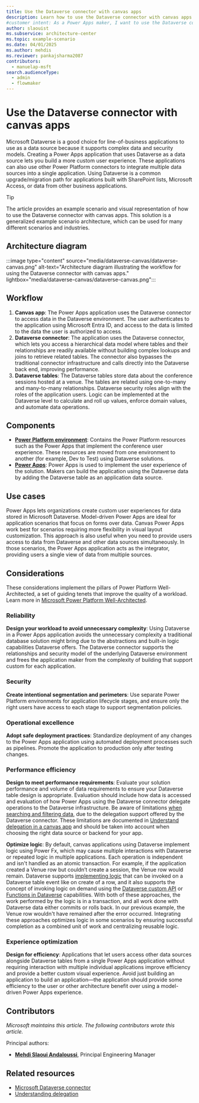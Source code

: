 ```yaml
---  
title: Use the Dataverse connector with canvas apps  
description: Learn how to use the Dataverse connector with canvas apps to create custom user experiences and integrate multiple data sources seamlessly.  
#customer intent: As a Power Apps maker, I want to use the Dataverse connector with canvas apps so that I can create custom user experiences and integrate multiple data sources seamlessly.  
author: slaouist  
ms.subservice: architecture-center  
ms.topic: example-scenario  
ms.date: 04/01/2025
ms.author: mehdis  
ms.reviewer: pankajsharma2087  
contributors:  
  - manuelap-msft  
search.audienceType:  
  - admin  
  - flowmaker  
---  
```


# Use the Dataverse connector with canvas apps  

Microsoft Dataverse is a good choice for line-of-business applications to use as a data source because it supports complex data and security models. Creating a Power Apps application that uses Dataverse as a data source lets you build a more custom user experience. These applications can also use other Power Platform connectors to integrate multiple data sources into a single application. Using Dataverse is a common upgrade/migration path for applications built with SharePoint lists, Microsoft Access, or data from other business applications.  

> [!TIP]  
> The article provides an example scenario and visual representation of how to use the Dataverse connector with canvas apps. This solution is a generalized example scenario architecture, which can be used for many different scenarios and industries.  

## Architecture diagram  

:::image type="content" source="media/dataverse-canvas/dataverse-canvas.png" alt-text="Architecture diagram illustrating the workflow for using the Dataverse connector with canvas apps." lightbox="media/dataverse-canvas/dataverse-canvas.png":::  

## Workflow  

1. **Canvas app**: The Power Apps application uses the Dataverse connector to access data in the Dataverse environment. The user authenticates to the application using Microsoft Entra ID, and access to the data is limited to the data the user is authorized to access.  
1. **Dataverse connector**: The application uses the Dataverse connector, which lets you access a hierarchical data model where tables and their relationships are readily available without building complex lookups and joins to retrieve related tables. The connector also bypasses the traditional connector infrastructure and calls directly into the Dataverse back end, improving performance.
1. **Dataverse tables**: The Dataverse tables store data about the conference sessions hosted at a venue. The tables are related using one-to-many and many-to-many relationships. Dataverse security roles align with the roles of the application users. Logic can be implemented at the Dataverse level to calculate and roll up values, enforce domain values, and automate data operations.

## Components  

- **[Power Platform environment](/power-platform/admin/environments-overview)**: Contains the Power Platform resources such as the Power Apps that implement the conference user experience. These resources are moved from one environment to another (for example, Dev to Test) using Dataverse solutions.  
- **[Power Apps](/power-apps/)**: Power Apps is used to implement the user experience of the solution. Makers can build the application using the Dataverse data by adding the Dataverse table as an application data source.

## Use cases  

Power Apps lets organizations create custom user experiences for data stored in Microsoft Dataverse. Model-driven Power Apps are ideal for application scenarios that focus on forms over data. Canvas Power Apps work best for scenarios requiring more flexibility in visual layout customization. This approach is also useful when you need to provide users access to data from Dataverse and other data sources simultaneously. In those scenarios, the Power Apps application acts as the integrator, providing users a single view  of data from multiple sources.

## Considerations  

These considerations implement the pillars of Power Platform Well-Architected, a set of guiding tenets that improve the quality of a workload. Learn more in [Microsoft Power Platform Well-Architected](/power-platform/well-architected/).  

### Reliability  

**Design your workload to avoid unnecessary complexity**: Using Dataverse in a Power Apps application avoids the unnecessary complexity a traditional database solution might bring due to the abstractions and built-in logic capabilities Dataverse offers. The Dataverse connector supports the relationships and security model of the underlying Dataverse environment and frees the application maker from the complexity of building that support custom for each application.

### Security  

**Create intentional segmentation and perimeters**: Use separate Power Platform environments for application lifecycle stages, and ensure only the right users have access to each stage to support segmentation policies.

### Operational excellence  

**Adopt safe deployment practices**: Standardize deployment of any changes to the Power Apps application using automated deployment processes such as pipelines. Promote the application to production only after testing changes.  

### Performance efficiency  

**Design to meet performance requirements**: Evaluate your solution performance and volume of data requirements to ensure your Dataverse table design is appropriate. Evaluation should include how data is accessed and evaluation of how Power Apps using the Dataverse connector delegate operations to the Dataverse infrastructure. Be aware of limitations [when searching and filtering data](/power-apps/maker/canvas-apps/connections/connection-common-data-service#power-apps-delegable-functions-and-operations-for-dataverse), due to the delegation support offered by the Dataverse connector. These limitations are documented in  [Understand delegation in a canvas app](/powerapps/maker/canvas-apps/delegation-overview) and should be taken into account when choosing the right data source or backend for your app.  

**Optimize logic**: By default, canvas applications using Dataverse implement logic using Power Fx, which may cause multiple interactions with Dataverse or repeated logic in multiple applications. Each operation is independent and isn't handled as an atomic transaction. For example, if the application created a Venue row but couldn’t create a session, the Venue row would remain. Dataverse supports [implementing logic](/power-apps/developer/data-platform/write-plug-in?tabs=pluginbase) that can be invoked on a Dataverse table event like on create of a row, and it also supports the concept of invoking logic on demand using the [Dataverse custom API](/power-apps/developer/data-platform/custom-api) or [Functions in Dataverse](/power-apps/maker/data-platform/functions-overview) capabilities. With both of these approaches, the work performed by the logic is in a transaction, and all work done with Dataverse data either commits or rolls back. In our previous example, the Venue row wouldn't have remained after the error occurred. Integrating these approaches optimizes logic in some scenarios by ensuring successful completion as a combined unit of work and centralizing reusable logic.  
 
### Experience optimization  

**Design for efficiency**: Applications that let users access other data sources alongside Dataverse tables from a single Power Apps application without requiring interaction with multiple individual applications improve efficiency and provide a better custom visual experience. Avoid just building an application to build an application&mdash;the application should provide some efficiency to the user or other architecture benefit over using a model-driven Power Apps experience. 

## Contributors  

_Microsoft maintains this article. The following contributors wrote this article._  

Principal authors:  

- **[Mehdi Slaoui Andaloussi](https://www.linkedin.com/in/mehdi-slaoui-andaloussi-7450772/)**, Principal Engineering Manager  

## Related resources  

- [Microsoft Dataverse connector](/connectors/commondataserviceforapps/)  
- [Understanding delegation](/power-apps/maker/canvas-apps/delegation-overview)  